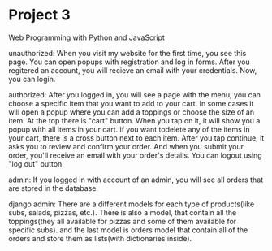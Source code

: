 # Project 3

Web Programming with Python and JavaScript

unauthorized: When you visit my website for the first time, you see this page. You can open popups with registration and log in forms. After you regitered an account, you will recieve an email with your credentials. Now, you can login.

authorized: After you logged in, you will see a page with the menu, you can choose a specific item that you want to add to your cart. In some cases it will open a popup where you can add a toppings or choose the size of an item. At the top there is "cart" button. When you tap on it, it will show you a popup with all items in your cart. if you want todelete any of the items in your cart, there is a cross button next to each item. After you tap continue, it asks you to review and confirm your order. And when you submit your order, you'll receive an email with your order's details. You can logout using "log out" button.

admin: If you logged in with account of an admin, you will see all orders that are stored in the database.

django admin: There are a different models for each type of products(like subs, salads, pizzas, etc.). There is also a model, that contain all the toppings(they all available for pizzas and some of them available for specific subs). and the last model is orders model that contain all of the orders and store them as lists(with dictionaries inside).